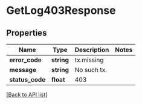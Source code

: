 # GetLog403Response

## Properties

Name | Type | Description | Notes
------------ | ------------- | ------------- | -------------
**error_code** | **string** | tx.missing |
**message** | **string** | No such tx. |
**status_code** | **float** | 403 |

[[Back to API list]](../../README.md#api-endpoints)
